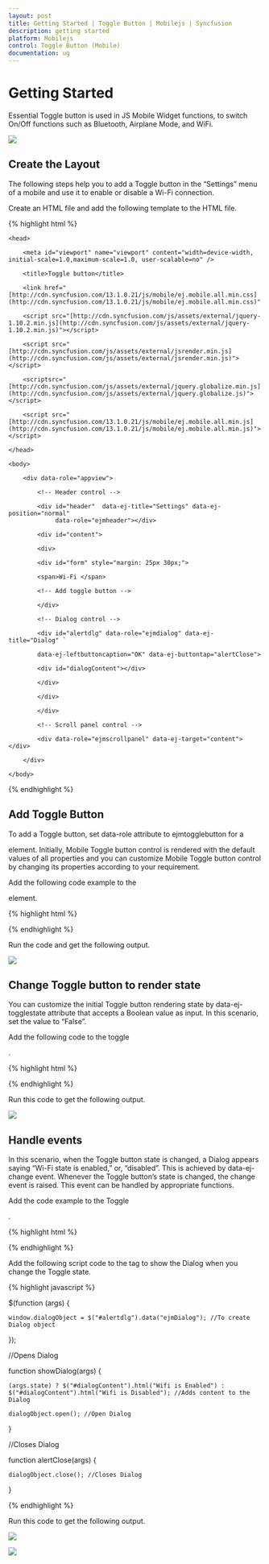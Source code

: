 ```yaml
---
layout: post
title: Getting Started | Toggle Button | Mobilejs | Syncfusion
description: getting started
platform: Mobilejs
control: Toggle Button (Mobile)
documentation: ug
---
```


# Getting Started

Essential Toggle button is used in JS Mobile Widget functions, to switch On/Off functions such as Bluetooth, Airplane Mode, and WiFi. 

![](Getting-Started_images/Getting-Started_img1.png)

## Create the Layout

The following steps help you to add a Toggle button in the “Settings” menu of a mobile and use it to enable or disable a Wi-Fi connection.

Create an HTML file and add the following template to the HTML file. 

{% highlight html %}

<!DOCTYPE html>

<html>

	<head>

	    <meta id="viewport" name="viewport" content="width=device-width, initial-scale=1.0,maximum-scale=1.0, user-scalable=no" />

	    <title>Toggle button</title>

	    <link href="[http://cdn.syncfusion.com/13.1.0.21/js/mobile/ej.mobile.all.min.css](http://cdn.syncfusion.com/13.1.0.21/js/mobile/ej.mobile.all.min.css)" rel="stylesheet" />

	    <script src="[http://cdn.syncfusion.com/js/assets/external/jquery-1.10.2.min.js](http://cdn.syncfusion.com/js/assets/external/jquery-1.10.2.min.js)"></script>                

	 	<script src="[http://cdn.syncfusion.com/js/assets/external/jsrender.min.js](http://cdn.syncfusion.com/js/assets/external/jsrender.min.js)"></script>

		<scriptsrc="[http://cdn.syncfusion.com/js/assets/external/jquery.globalize.min.js](http://cdn.syncfusion.com/js/assets/external/jquery.globalize.js)"></script>

	    <script src="[http://cdn.syncfusion.com/13.1.0.21/js/mobile/ej.mobile.all.min.js](http://cdn.syncfusion.com/13.1.0.21/js/mobile/ej.mobile.all.min.js)"></script>

	</head>

	<body>

	    <div data-role="appview">

	        <!-- Header control -->

	        <div id="header"  data-ej-title="Settings" data-ej-position="normal" 
	             data-role="ejmheader"></div>

	        <div id="content">

	        <div>

	        <div id="form" style="margin: 25px 30px;">

	        <span>Wi-Fi </span>

	        <!-- Add toggle button -->

	        </div>

	        <!-- Dialog control -->

	        <div id="alertdlg" data-role="ejmdialog" data-ej-title="Dialog" `

	        data-ej-leftbuttoncaption="OK" data-ej-buttontap="alertClose">

	        <div id="dialogContent"></div>

	        </div>

	        </div>

	        </div>

	        <!-- Scroll panel control -->

	        <div data-role="ejmscrollpanel" data-ej-target="content"></div>

	    </div>

	</body>

</html>

{% endhighlight %}

## Add Toggle Button

To add a Toggle button, set data-role attribute to ejmtogglebutton for a <div> element. Initially, Mobile Toggle button control is rendered with the default values of all properties and you can customize Mobile Toggle button control by changing its properties according to your requirement.  

Add the following code example to the <div> element.

{% highlight html %}

<div id="toggle" data-role="ejmtogglebutton" data-ej-togglestate=”true” style="float:right;"></div>

{% endhighlight %}

Run the code and get the following output.

![](Getting-Started_images/Getting-Started_img2.png)

## Change Toggle button to render state

You can customize the initial Toggle button rendering state by data-ej-togglestate attribute that accepts a Boolean value as input. In this scenario, set the value to “False”.

Add the following code to the toggle <div>.

{% highlight html %}

<div id="toggle" data-role="ejmtogglebutton"  data-ej-togglestate=false  style="float:right;"></div>

{% endhighlight %}

Run this code to get the following output.

![](Getting-Started_images/Getting-Started_img3.png)

## Handle events

In this scenario, when the Toggle button state is changed, a Dialog appears saying “Wi-Fi state is enabled,” or, “disabled”. This is achieved by data-ej-change event. Whenever the Toggle button’s state is changed, the change event is raised. This event can be handled by appropriate functions.

Add the code example to the Toggle <div>.

{% highlight html %}

<div id="toggle" data-role="ejmtogglebutton"  data-ej-togglestate=false data-ej-change="showDialog" style="float:right;"></div>

{% endhighlight %}

Add the following script code to the <body> tag to show the Dialog when you change the Toggle state.

{% highlight javascript %}

$(function (args) {

	window.dialogObject = $("#alertdlg").data("ejmDialog"); //To create Dialog object

});

//Opens Dialog

function showDialog(args) {

	(args.state) ? $("#dialogContent").html("Wifi is Enabled") : $("#dialogContent").html("Wifi is Disabled"); //Adds content to the Dialog 

	dialogObject.open(); //Open Dialog

}

//Closes Dialog

function alertClose(args) {

	dialogObject.close(); //Closes Dialog

}

{% endhighlight %}

Run this code to get the following output. 

![](Getting-Started_images/Getting-Started_img4.png)

![](Getting-Started_images/Getting-Started_img5.png)